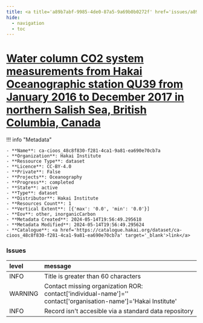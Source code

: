 ```yaml
---
title: <a title='a89b7abf-9985-4de0-87a5-9a69b0b0272f' href='issues/a89b7abf-9985-4de0-87a5-9a69b0b0272f/' target='_blank'>Water column CO2 system measurements from Hakai Oceanographic station QU39 from January 2016 to December 2017 in northern Salish Sea, British Columbia, Canada</a>
hide:
  - navigation
  - toc
---
```


# <a title='a89b7abf-9985-4de0-87a5-9a69b0b0272f' href='issues/a89b7abf-9985-4de0-87a5-9a69b0b0272f/' target='_blank'>Water column CO2 system measurements from Hakai Oceanographic station QU39 from January 2016 to December 2017 in northern Salish Sea, British Columbia, Canada</a>

<div id='map'></div>

!!! info "Metadata"
    
    - **Name**: ca-cioos_48c8f830-f281-4ca1-9a81-ea690e70cb7a 
    - **Organization**: Hakai Institute 
    - **Ressource Type**: dataset 
    - **Licence**: CC-BY-4.0 
    - **Private**: False 
    - **Projects**: Oceanography 
    - **Progress**: completed 
    - **State**: active 
    - **Type**: dataset 
    - **Distributor**: Hakai Institute 
    - **Resources Count**: 1 
    - **Vertical Extent**: [{'max': '0.0', 'min': '0.0'}] 
    - **Eov**: other, inorganicCarbon 
    - **Metadata Created**: 2024-05-14T19:56:49.295618 
    - **Metadata Modified**: 2024-05-14T19:56:49.295624 
    - **Catalogue**: <a href='https://catalogue.hakai.org/dataset/ca-cioos_48c8f830-f281-4ca1-9a81-ea690e70cb7a' target='_blank'>link</a> 

### Issues

| level   | message                                                                                                         |
|:--------|:----------------------------------------------------------------------------------------------------------------|
| INFO    | Title is greater than 60 characters                                                                             |
| WARNING | Contact missing organization ROR:  contact['individual-name']='' contact['organisation-name']='Hakai Institute' |
| INFO    | Record isn't accesible via a standard data repository                                                           |

<script>
   document.addEventListener("DOMContentLoaded", function() {
    var map = L.map('map').setView([51.505, -125.09], 5);
    L.tileLayer('https://tile.openstreetmap.org/{z}/{x}/{y}.png', {
        maxZoom: 19,
        attribution: '&copy; <a href="http://www.openstreetmap.org/copyright">OpenStreetMap</a>'
    }).addTo(map);
    var geojsonFeature = {
        "type": "Feature",
        "properties": {
            "name" : "<a title='a89b7abf-9985-4de0-87a5-9a69b0b0272f' href='issues/a89b7abf-9985-4de0-87a5-9a69b0b0272f/' target='_blank'>Water column CO2 system measurements from Hakai Oceanographic station QU39 from January 2016 to December 2017 in northern Salish Sea, British Columbia, Canada</a>"
        },
        "geometry": {'type': 'Polygon', 'coordinates': [[[-125.27772275, 49.99240786], [-124.97941819, 49.99240786], [-124.97941819, 50.16368976], [-125.27772275, 50.16368976], [-125.27772275, 49.99240786]]]}
    }
    L.geoJSON(geojsonFeature).addTo(map);
   })
</script>